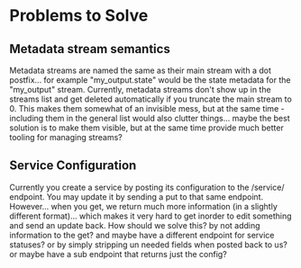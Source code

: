 # Problems to Solve

## Metadata stream semantics

Metadata streams are named the same as their main stream with a dot postfix... for example "my_output.state" would be the state metadata for the "my_output" stream. Currently, metadata streams don't show up in the streams list and get deleted automatically if you truncate the main stream to 0. This makes them somewhat of an invisible mess, but at the same time - including them in the general list would also clutter things... maybe the best solution is to make them visible, but at the same time provide much better tooling for managing streams?

## Service Configuration

Currently you create a service by posting its configuration to the /service/ endpoint. You may update it by sending a put to that same endpoint. However... when you get, we return much more information (in a slightly different format)... which makes it very hard to get inorder to edit something and send an update back. How should we solve this? by not adding information to the get? and maybe have a different endpoint for service statuses? or by simply stripping un needed fields when posted back to us? or maybe have a sub endpoint that returns just the config?

